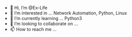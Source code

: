 - 👋 Hi, I’m @Ex-Life
- 👀 I’m interested in ... Network Automation, Python, Linux
- 🌱 I’m currently learning ... Python3
- 💞️ I’m looking to collaborate on ...
- 📫 How to reach me ...

<!---
Ex-Life/Ex-Life is a ✨ special ✨ repository because its `README.md` (this file) appears on your GitHub profile.
You can click the Preview link to take a look at your changes.
--->
